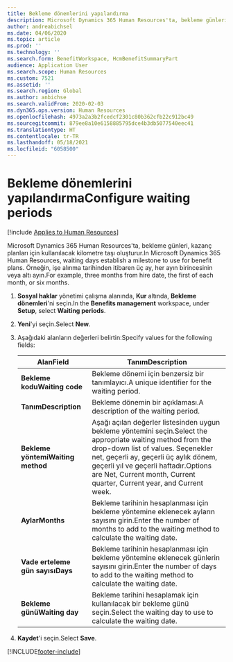```yaml
---
title: Bekleme dönemlerini yapılandırma
description: Microsoft Dynamics 365 Human Resources'ta, bekleme günleri, kazanç planları için kullanılacak kilometre taşı oluşturur.
author: andreabichsel
ms.date: 04/06/2020
ms.topic: article
ms.prod: ''
ms.technology: ''
ms.search.form: BenefitWorkspace, HcmBenefitSummaryPart
audience: Application User
ms.search.scope: Human Resources
ms.custom: 7521
ms.assetid: ''
ms.search.region: Global
ms.author: anbichse
ms.search.validFrom: 2020-02-03
ms.dyn365.ops.version: Human Resources
ms.openlocfilehash: 4973a2a3b2fcedcf2301c80b362cfb22c912bc49
ms.sourcegitcommit: 879ee8a10e6158885795dce4b3db5077540eec41
ms.translationtype: HT
ms.contentlocale: tr-TR
ms.lasthandoff: 05/18/2021
ms.locfileid: "6058500"
---
```

# <a name="configure-waiting-periods"></a><span data-ttu-id="a105d-103">Bekleme dönemlerini yapılandırma</span><span class="sxs-lookup"><span data-stu-id="a105d-103">Configure waiting periods</span></span>

[!include [Applies to Human Resources](../includes/applies-to-hr.md)]

<span data-ttu-id="a105d-104">Microsoft Dynamics 365 Human Resources'ta, bekleme günleri, kazanç planları için kullanılacak kilometre taşı oluşturur.</span><span class="sxs-lookup"><span data-stu-id="a105d-104">In Microsoft Dynamics 365 Human Resources, waiting days establish a milestone to use for benefit plans.</span></span> <span data-ttu-id="a105d-105">Örneğin, işe alınma tarihinden itibaren üç ay, her ayın birincesinin veya altı ayın.</span><span class="sxs-lookup"><span data-stu-id="a105d-105">For example, three months from hire date, the first of each month, or six months.</span></span>   

1. <span data-ttu-id="a105d-106">**Sosyal haklar** yönetimi çalışma alanında, **Kur** altında, **Bekleme dönemleri**'ni seçin.</span><span class="sxs-lookup"><span data-stu-id="a105d-106">In the **Benefits management** workspace, under **Setup**, select **Waiting periods**.</span></span>

2. <span data-ttu-id="a105d-107">**Yeni**'yi seçin.</span><span class="sxs-lookup"><span data-stu-id="a105d-107">Select **New**.</span></span>

3. <span data-ttu-id="a105d-108">Aşağıdaki alanların değerleri belirtin:</span><span class="sxs-lookup"><span data-stu-id="a105d-108">Specify values for the following fields:</span></span>

   | <span data-ttu-id="a105d-109">Alan</span><span class="sxs-lookup"><span data-stu-id="a105d-109">Field</span></span> | <span data-ttu-id="a105d-110">Tanım</span><span class="sxs-lookup"><span data-stu-id="a105d-110">Description</span></span> |
   | --- | --- |
   | <span data-ttu-id="a105d-111">**Bekleme kodu**</span><span class="sxs-lookup"><span data-stu-id="a105d-111">**Waiting code**</span></span> | <span data-ttu-id="a105d-112">Bekleme dönemi için benzersiz bir tanımlayıcı.</span><span class="sxs-lookup"><span data-stu-id="a105d-112">A unique identifier for the waiting period.</span></span> |
   | <span data-ttu-id="a105d-113">**Tanım**</span><span class="sxs-lookup"><span data-stu-id="a105d-113">**Description**</span></span> | <span data-ttu-id="a105d-114">Bekleme dönemin bir açıklaması.</span><span class="sxs-lookup"><span data-stu-id="a105d-114">A description of the waiting period.</span></span> |
   | <span data-ttu-id="a105d-115">**Bekleme yöntemi**</span><span class="sxs-lookup"><span data-stu-id="a105d-115">**Waiting method**</span></span> | <span data-ttu-id="a105d-116">Aşağı açılan değerler listesinden uygun bekleme yöntemini seçin.</span><span class="sxs-lookup"><span data-stu-id="a105d-116">Select the appropriate waiting method from the drop-down list of values.</span></span> <span data-ttu-id="a105d-117">Seçenekler net, geçerli ay, geçerli üç aylık dönem, geçerli yıl ve geçerli haftadır.</span><span class="sxs-lookup"><span data-stu-id="a105d-117">Options are Net, Current month, Current quarter, Current year, and Current week.</span></span> |
   | <span data-ttu-id="a105d-118">**Aylar**</span><span class="sxs-lookup"><span data-stu-id="a105d-118">**Months**</span></span> | <span data-ttu-id="a105d-119">Bekleme tarihinin hesaplanması için bekleme yöntemine eklenecek ayların sayısını girin.</span><span class="sxs-lookup"><span data-stu-id="a105d-119">Enter the number of months to add to the waiting method to calculate the waiting date.</span></span> |
   | <span data-ttu-id="a105d-120">**Vade erteleme gün sayısı**</span><span class="sxs-lookup"><span data-stu-id="a105d-120">**Days**</span></span> | <span data-ttu-id="a105d-121">Bekleme tarihinin hesaplanması için bekleme yöntemine eklenecek günlerin sayısını girin.</span><span class="sxs-lookup"><span data-stu-id="a105d-121">Enter the number of days to add to the waiting method to calculate the waiting date.</span></span> |
   | <span data-ttu-id="a105d-122">**Bekleme günü**</span><span class="sxs-lookup"><span data-stu-id="a105d-122">**Waiting day**</span></span> | <span data-ttu-id="a105d-123">Bekleme tarihini hesaplamak için kullanılacak bir bekleme günü seçin.</span><span class="sxs-lookup"><span data-stu-id="a105d-123">Select the waiting day to use to calculate the waiting date.</span></span> |

4. <span data-ttu-id="a105d-124">**Kaydet**'i seçin.</span><span class="sxs-lookup"><span data-stu-id="a105d-124">Select **Save**.</span></span>


[!INCLUDE[footer-include](../includes/footer-banner.md)]